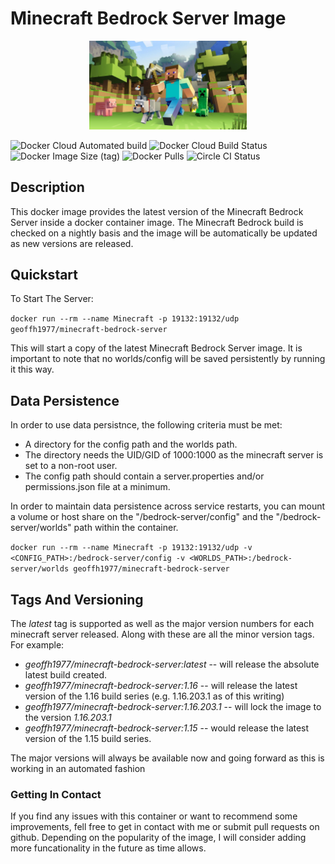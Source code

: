 # Minecraft Bedrock Server Image #

<p align="center">
<img src="https://github.com/geoffh1977/docker-minecraft-bedrock-server/raw/main/images/minecraft.jpg" width="50%" height="50%" text-align="center">
</p>

![Docker Cloud Automated build](https://img.shields.io/docker/cloud/automated/geoffh1977/minecraft-bedrock-server?style=plastic) ![Docker Cloud Build Status](https://img.shields.io/docker/cloud/build/geoffh1977/minecraft-bedrock-server?style=plastic) ![Docker Image Size (tag)](https://img.shields.io/docker/image-size/geoffh1977/minecraft-bedrock-server/latest?style=plastic) ![Docker Pulls](https://img.shields.io/docker/pulls/geoffh1977/minecraft-bedrock-server?style=plastic) ![Circle CI Status](https://img.shields.io/circleci/build/github/geoffh1977/docker-minecraft-bedrock-server/main?label=cirecleci&style=plastic&token=a61a99b1c491ddd861ece08fcd224a6298b8650d)


## Description ##
This docker image provides the latest version of the Minecraft Bedrock Server inside a docker container image. The Minecraft Bedrock build is checked on a nightly basis and the image will be automatically be updated as new versions are released.

## Quickstart ##
To Start The Server:

`docker run --rm --name Minecraft -p 19132:19132/udp geoffh1977/minecraft-bedrock-server`

This will start a copy of the latest Minecraft Bedrock Server image. It is important to note that no worlds/config will be saved persistently by running it this way.

## Data Persistence ##
In order to use data persistnce, the following criteria must be met:

* A directory for the config path and the worlds path.
* The directory needs the UID/GID of 1000:1000 as the minecraft server is set to a non-root user.
* The config path should contain a server.properties and/or permissions.json file at a minimum.

In order to maintain data persistence across service restarts, you can mount a volume or host share on the "/bedrock-server/config" and the "/bedrock-server/worlds" path within the container.

`docker run --rm --name Minecraft -p 19132:19132/udp -v <CONFIG_PATH>:/bedrock-server/config -v <WORLDS_PATH>:/bedrock-server/worlds geoffh1977/minecraft-bedrock-server`

## Tags And Versioning ###

The _latest_ tag is supported as well as the major version numbers for each minecraft server released. Along with these are all the minor version tags. For example:

* *geoffh1977/minecraft-bedrock-server:latest* -- will release the absolute latest build created.
* *geoffh1977/minecraft-bedrock-server:1.16* -- will release the latest version of the 1.16 build series (e.g. 1.16.203.1 as of this writing)
* *geoffh1977/minecraft-bedrock-server:1.16.203.1* -- will lock the image to the version _1.16.203.1_
* *geoffh1977/minecraft-bedrock-server:1.15* -- would release the latest version of the 1.15 build series.

The major versions will always be available now and going forward as this is working in an automated fashion

### Getting In Contact ###
If you find any issues with this container or want to recommend some improvements, fell free to get in contact with me or submit pull requests on github. Depending on the popularity of the image, I will consider adding more funcationality in the future as time allows.
